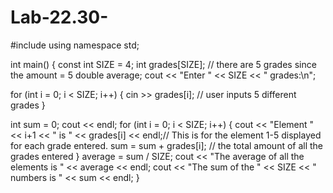 # Lab-22.30-
#include <iostream>
using namespace std;

int main() {
  const int SIZE = 4;
  int grades[SIZE]; // there are 5 grades since the amount = 5
  double average;
  cout << "Enter " << SIZE << " grades:\n";

  for (int i = 0; i < SIZE; i++)
  {
    cin >> grades[i]; // user inputs 5 different grades
  }

  int sum = 0;
  cout << endl;
  for (int i = 0; i < SIZE; i++)
  {
    cout << "Element " << i+1 << " is " << grades[i] << endl;// This is for the element 1-5 displayed for each grade entered.
    sum = sum + grades[i]; // the total amount of all the grades entered
  }
    average = sum / SIZE;
    cout << "The average of all the elements is " << average << endl;
  cout << "The sum of the " << SIZE << " numbers is " << sum << endl;
}
